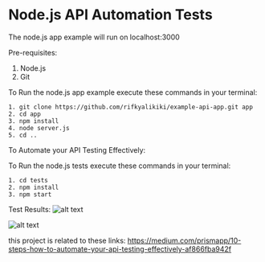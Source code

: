 Node.js API Automation Tests
============================

The node.js app example will run on localhost:3000

Pre-requisites:
1. Node.js
2. Git

To Run the node.js app example execute these commands in your terminal:
```
1. git clone https://github.com/rifkyalikiki/example-api-app.git app
2. cd app
3. npm install
4. node server.js
5. cd ..
```

To Automate your API Testing Effectively:

To Run the node.js tests execute these commands in your terminal:
```
1. cd tests
2. npm install
3. npm start
```

Test Results:
![alt text](https://cdn-images-1.medium.com/max/720/1*Y6vYy2iJyOXP84wFl1mYag.png)

![alt text](https://cdn-images-1.medium.com/max/720/1*iDftJjjtBPfZwlnuuh3BMA.png)

this project is related to these links:
https://medium.com/prismapp/10-steps-how-to-automate-your-api-testing-effectively-af866fba942f
